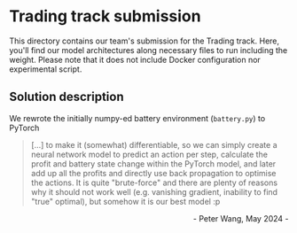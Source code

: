 # Trading track submission

This directory contains our team's submission for the Trading track. Here, you'll find our model architectures along necessary files to run including the weight. Please note that it does not include Docker configuration nor experimental script.

## Solution description

We rewrote the initially numpy-ed battery environment (`battery.py`) to PyTorch

> [...] to make it (somewhat) differentiable, so we can simply create a neural network model to predict an action per step, calculate the profit and battery state change within the PyTorch model, and later add up all the profits and directly use back propagation to optimise the actions. It is quite "brute-force" and there are plenty of reasons why it should not work well (e.g. vanishing gradient, inability to find "true" optimal), but somehow it is our best model :p

<p align="right">- Peter Wang, May 2024 -</p>
